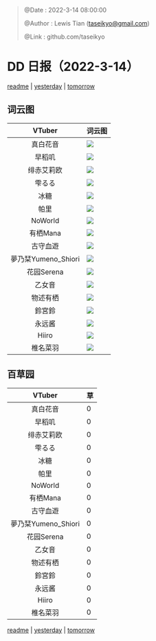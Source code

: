 > @Date    : 2022-3-14 08:00:00
>
> @Author  : Lewis Tian (taseikyo@gmail.com)
>
> @Link    : github.com/taseikyo

# DD 日报（2022-3-14）

[readme](../README.md) | [yesterday](2022-3-13.md) | [tomorrow](2022-3-15.md)

## 词云图

|VTuber|词云图|
|:-:|-|
|真白花音|![](../../images/daily/21402309_2022-3-14_purge_wordcloud.png)|
|早稻叽|![](../../images/daily/41682_2022-3-14_purge_wordcloud.png)|
|绯赤艾莉欧|![](../../images/daily/21396545_2022-3-14_purge_wordcloud.png)|
|雫るる|![](../../images/daily/21013446_2022-3-14_purge_wordcloud.png)|
|冰糖|![](../../images/daily/876396_2022-3-14_purge_wordcloud.png)|
|帕里|![](../../images/daily/4895312_2022-3-14_purge_wordcloud.png)|
|NoWorld|![](../../images/daily/21448649_2022-3-14_purge_wordcloud.png)|
|有栖Mana|![](../../images/daily/6542258_2022-3-14_purge_wordcloud.png)|
|古守血遊|![](../../images/daily/8725120_2022-3-14_purge_wordcloud.png)|
|夢乃栞Yumeno_Shiori|![](../../images/daily/14052636_2022-3-14_purge_wordcloud.png)|
|花园Serena|![](../../images/daily/14327465_2022-3-14_purge_wordcloud.png)|
|乙女音|![](../../images/daily/21320551_2022-3-14_purge_wordcloud.png)|
|物述有栖|![](../../images/daily/21449083_2022-3-14_purge_wordcloud.png)|
|鈴宮鈴|![](../../images/daily/21685677_2022-3-14_purge_wordcloud.png)|
|永远酱|![](../../images/daily/21701071_2022-3-14_purge_wordcloud.png)|
|Hiiro|![](../../images/daily/21919321_2022-3-14_purge_wordcloud.png)|
|椎名菜羽|![](../../images/daily/22347054_2022-3-14_purge_wordcloud.png)|

## 百草园

|VTuber|草|
|:-:|-|
|真白花音|0|
|早稻叽|0|
|绯赤艾莉欧|0|
|雫るる|0|
|冰糖|0|
|帕里|0|
|NoWorld|0|
|有栖Mana|0|
|古守血遊|0|
|夢乃栞Yumeno_Shiori|0|
|花园Serena|0|
|乙女音|0|
|物述有栖|0|
|鈴宮鈴|0|
|永远酱|0|
|Hiiro|0|
|椎名菜羽|0|

[readme](../README.md) | [yesterday](2022-3-13.md) | [tomorrow](2022-3-15.md)

